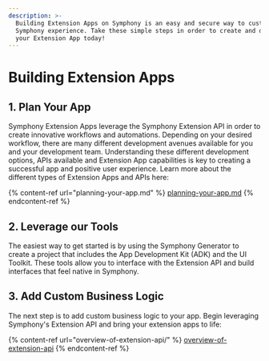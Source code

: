 ```yaml
---
description: >-
  Building Extension Apps on Symphony is an easy and secure way to customize the
  Symphony experience. Take these simple steps in order to create and deploy
  your Extension App today!
---
```


# Building Extension Apps

## 1.  Plan Your App

Symphony Extension Apps leverage the Symphony Extension API in order to create innovative workflows and automations. Depending on your desired workflow, there are many different development avenues available for you and your development team. Understanding these different development options, APIs available and Extension App capabilities is key to creating a successful app and positive user experience. Learn more about the different types of Extension Apps and APIs here:

{% content-ref url="planning-your-app.md" %}
[planning-your-app.md](planning-your-app.md)
{% endcontent-ref %}

## 2.  Leverage our Tools

The easiest way to get started is by using the Symphony Generator to create a project that includes the App Development Kit (ADK) and the UI Toolkit. These tools allow you to interface with the Extension API and build interfaces that feel native in Symphony.

## 3.  Add Custom Business Logic

The next step is to add custom business logic to your app. Begin leveraging Symphony's Extension API and bring your extension apps to life:

{% content-ref url="overview-of-extension-api/" %}
[overview-of-extension-api](overview-of-extension-api/)
{% endcontent-ref %}
